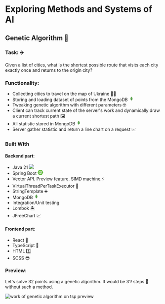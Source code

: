 # Exploring Methods and Systems of AI

## Genetic Algorithm 🧬
### Task: ✈️
Given a list of cities, what is the shortest possible route that visits each city exactly once and returns to the origin city?
### Functionality:
- Collecting cities to travel on the map of Ukraine 💙💛
- Storing and loading dataset of points from the MongoDB <img src="./methods-and-systems-of-ai-web/src/img/mongodb_transparent.png"  style="height: 1rem"/>
- Tweaking genetic algorithm with different parameters 🤓
- Client can track current state of the server's work and dynamically draw a current shortest path 🖼️
- All statistic stored in MongoDB <img src="./methods-and-systems-of-ai-web/src/img/mongodb_transparent.png"  style="height: 1rem"/>
- Server gather statistic and return a line chart on a request 📈
### Built With
#### Backend part:
- Java 21 <img src="https://cdn.jsdelivr.net/npm/programming-languages-logos/src/java/java.png" style="height: 1rem">
- Spring Boot <img src="./methods-and-systems-of-ai-web/src/img/spring-boot-logo.png"  style="height: 1rem"/>
- Vector API. Preview feature. SIMD machine.⚡
- VirtualThreadPerTaskExecutor 🤖
- StringTemplate ➕
- MongoDB <img src="./methods-and-systems-of-ai-web/src/img/mongodb_transparent.png"  style="height: 1rem"/>
- Integration/Unit testing
- Lombok 🏝️
- JFreeChart 📈
#### Frontend part:
- React 🚀
- TypeScript 💪
- HTML 5️⃣
- SCSS 😎

### Preview:
Let's solve 32 points using a genetic algorithm. It would be 31! steps 🤯 without such a method.

<img src="./methods-and-systems-of-ai-web/src/travelling-salesman-web/img/GeneticPreview_img32.gif" alt="work of genetic algorithm on tsp preview" style="width: 70%; display: block;">
  
